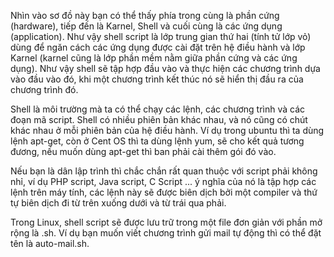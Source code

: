 Nhìn vào sơ đồ này bạn có thể thấy phía trong cùng là phần cứng (hardware), tiếp đến là Karnel, Shell và cuối cùng là các ứng dụng (application). Như vậy shell script là lớp trung gian thứ hai (tính tử lớp vỏ) dùng để ngăn cách các ứng dụng được cài đặt trên hệ điều hành và lớp Karnel (karnel cũng là lớp phần mềm nằm giữa phần cứng và các ứng dụng). Như vậy shell sẽ tập hợp đầu vào và thực hiện các chương trình dựa vào đầu vào đó, khi một chương trình kết thúc nó sẽ hiển thị đầu ra của chương trình đó.

Shell là môi trường mà ta có thể chạy các lệnh, các chương trình và các đoạn mã script. Shell có nhiều phiên bản khác nhau, và nó cũng có chút khác nhau ở mỗi phiên bản của hệ điều hành. Ví dụ trong ubuntu thì ta dùng lệnh apt-get, còn ở Cent OS thì ta dùng lệnh yum, sẽ cho kết quả tương đương, nếu muốn dùng apt-get thì ban phải cài thêm gói đó vào.

Nếu bạn là dân lập trình thì chắc chắn rất quan thuộc với script phải không nhỉ, ví dụ PHP script, Java script, C Script ... ý nghĩa của nó là tập hợp các lệnh trên máy tính, các lệnh này sẽ được biên dịch bởi một compiler và thứ tự biên dịch đi từ trên xuống dưới và từ trái qua phải.

Trong Linux, shell script sẽ được lưu trữ trong một file đơn giản với phần mở rộng là .sh. Ví dụ bạn muốn viết chương trình gửi mail tự động thì có thể đặt tên là auto-mail.sh.
